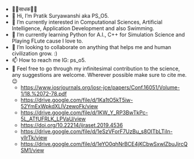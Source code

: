 - 🙏🏻साधक🙏🏻
- 👋 Hi, I’m Pratik Suryawanshi aka PS_O5. 
- 👀 I’m currently interested in Computational Sciences, Artificial Intelligence, Application Development and also Swimming.
- 🌱 I’m currently learning Python for A.I., C++ for Simulation Science and Playing FLute cause I love to.
- 💞️ I’m looking to collaborate on anything that helps me and human civilization grow. :)
- 📫 How to reach me IG: ps_o5.
- 📝 Feel free to go through my infinitesimal contribution to the science, any suggestions are welcome. Wherever possible make sure to cite me. 😉
     - https://www.iosrjournals.org/iosr-jce/papers/Conf.16051/Volume-1/18.%2072-78.pdf
     - https://drive.google.com/file/d/1Ka1tO5kT5iw-52YmExWpkdXLIVzewoFk/view
     - https://drive.google.com/file/d/1KW_Y_RP3BwTkPc-5L_ATfUFRLK_LPVaU/view
     - https://doi.org/10.22214/ijraset.2019.4536
     - https://drive.google.com/file/d/1eSzVForF7UzBu_s8OITbLTiIn-yllrTk/view
     - https://drive.google.com/file/d/1eYO0qhNrBCE4jKCbwSxwlZbuJjrcQSM1/view
      
<!---
PS-O5/PS-O5 is a ✨ special ✨ repository because its `README.md` (this file) appears on your GitHub profile.
You can click the Preview link to take a look at your changes.
--->
